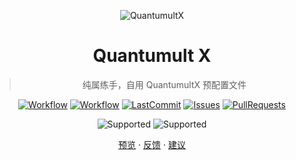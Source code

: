 <div align="center">

![QuantumultX](https://raw.githubusercontent.com/Koolson/Qure/master/IconSet/Color/Quantumult_X.png "QuantumultX")

# Quantumult X

> 纯属练手，自用 QuantumultX 预配置文件

[![Workflow](https://img.shields.io/github/actions/workflow/status/ciocoa/quanx/task.yml?logo=.net&logoColor=red)](https://github.com/ciocoa/quanx/actions/workflows/task.yml)
[![Workflow](https://img.shields.io/github/actions/workflow/status/ciocoa/quanx/build.yml?logo=python&logoColor=blue)](https://github.com/ciocoa/quanx/actions/workflows/build.yml)
[![LastCommit](https://img.shields.io/github/last-commit/ciocoa/quanx?logo=github "LastCommit")](https://github.com/ciocoa/quanx/commits)
[![Issues](https://img.shields.io/github/issues/ciocoa/quanx?logo=github&color=0088ff "Issues")](https://github.com/ciocoa/quanx/issues)
[![PullRequests](https://img.shields.io/github/issues-pr/ciocoa/quanx?logo=github&color=0088ff "PullRequests")](https://github.com/ciocoa/quanx/pulls)

[//]: # ([![SteamGroup]&#40;https://img.shields.io/badge/Steam-group-yellowgreen.svg?logo=steam "SteamGroup"&#41;]&#40;https://steamcommunity.com/groups/archiasf&#41;)

[//]: # ([![Codecov]&#40;https://codecov.io/gh/ciocoa/quanx/branch/main/graph/badge.svg "Codecov"&#41;]&#40;https://codecov.io/gh/ciocoa/quanx&#41;)

![Supported](https://img.shields.io/badge/Supported%20by-VSCode%20%E2%86%92-gray.svg?colorA=655BE1&colorB=4F44D6&style=for-the-badge)
![Supported](https://img.shields.io/badge/Supported%20by-Node%20%E2%86%92-gray.svg?colorA=61c265&colorB=4CAF50&style=for-the-badge)

[预览](quanx.conf)
·
[反馈](https://github.com/ciocoa/quanx/issues/new/choose)
·
[建议](https://github.com/ciocoa/quanx/issues/new/choose)

</div>
